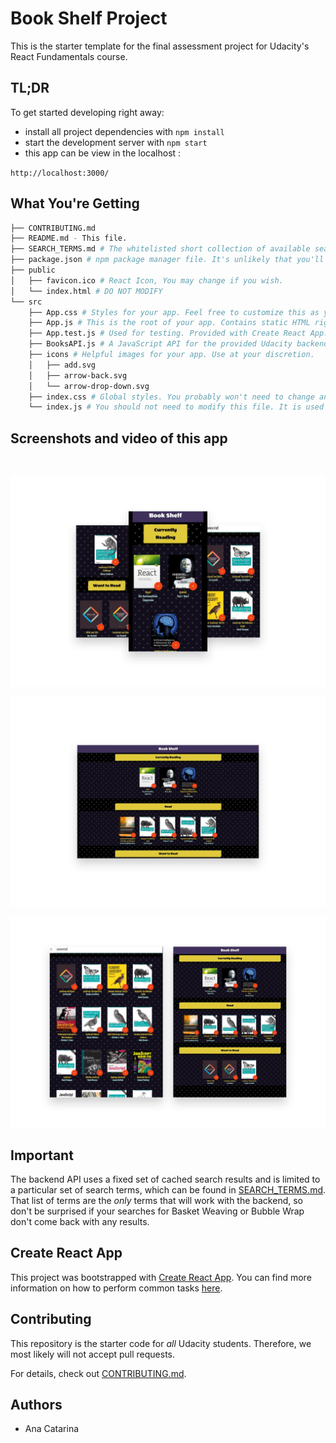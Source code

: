 # Book Shelf Project

This is the starter template for the final assessment project for Udacity's React Fundamentals course. 



## TL;DR

To get started developing right away:

* install all project dependencies with `npm install`
* start the development server with `npm start`
* this app can be view in the localhost :

`http://localhost:3000/`

## What You're Getting
```bash
├── CONTRIBUTING.md
├── README.md - This file.
├── SEARCH_TERMS.md # The whitelisted short collection of available search terms for you to use with your app.
├── package.json # npm package manager file. It's unlikely that you'll need to modify this.
├── public
│   ├── favicon.ico # React Icon, You may change if you wish.
│   └── index.html # DO NOT MODIFY
└── src
    ├── App.css # Styles for your app. Feel free to customize this as you desire.
    ├── App.js # This is the root of your app. Contains static HTML right now.
    ├── App.test.js # Used for testing. Provided with Create React App. Testing is encouraged, but not required.
    ├── BooksAPI.js # A JavaScript API for the provided Udacity backend. Instructions for the methods are below.
    ├── icons # Helpful images for your app. Use at your discretion.
    │   ├── add.svg
    │   ├── arrow-back.svg
    │   └── arrow-drop-down.svg
    ├── index.css # Global styles. You probably won't need to change anything here.
    └── index.js # You should not need to modify this file. It is used for DOM rendering only.
```

## Screenshots and video of this app 

<a href="https://media.giphy.com/media/5qG0R1XG0pxVrMnk0i/giphy.gif"><img src="https://media.giphy.com/media/5qG0R1XG0pxVrMnk0i/giphy.gif" alt style="max-width: 100%;"></a>

![Alt text](assets/smartmockups_jjn0tvps.jpg "Mockup smartphones")

![Alt text](assets/smartmockups_jjn0v3ex.jpg "Mockup Desktop")

![Alt text](assets/smartmockups_jjn0xebe.jpg "Mockup Tablet")

## Important
The backend API uses a fixed set of cached search results and is limited to a particular set of search terms, which can be found in [SEARCH_TERMS.md](SEARCH_TERMS.md). That list of terms are the _only_ terms that will work with the backend, so don't be surprised if your searches for Basket Weaving or Bubble Wrap don't come back with any results.

## Create React App

This project was bootstrapped with [Create React App](https://github.com/facebookincubator/create-react-app). You can find more information on how to perform common tasks [here](https://github.com/facebookincubator/create-react-app/blob/master/packages/react-scripts/template/README.md).

## Contributing

This repository is the starter code for _all_ Udacity students. Therefore, we most likely will not accept pull requests.

For details, check out [CONTRIBUTING.md](CONTRIBUTING.md).

## Authors 

* Ana Catarina 
